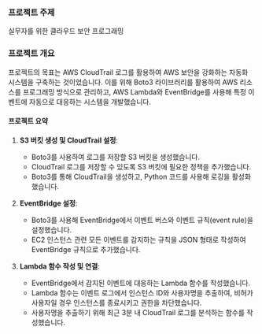 ### 프로젝트 주제

실무자를 위한 클라우드 보안 프로그래밍

### 프로젝트 개요

프로젝트의 목표는 AWS CloudTrail 로그를 활용하여 AWS 보안을 강화하는 자동화 시스템을 구축하는 것이었습니다. 이를 위해 Boto3 라이브러리를 활용하여 AWS 리소스를 프로그래밍 방식으로 관리하고, AWS Lambda와 EventBridge를 사용해 특정 이벤트에 자동으로 대응하는 시스템을 개발했습니다.

#### 프로젝트 요약

1. **S3 버킷 생성 및 CloudTrail 설정**:
   - Boto3를 사용하여 로그를 저장할 S3 버킷을 생성했습니다.
   - CloudTrail 로그를 저장할 수 있도록 S3 버킷에 필요한 정책을 추가했습니다.
   - Boto3를 통해 CloudTrail을 생성하고, Python 코드를 사용해 로깅을 활성화했습니다.

2. **EventBridge 설정**:
   - Boto3를 사용해 EventBridge에서 이벤트 버스와 이벤트 규칙(event rule)을 설정했습니다.
   - EC2 인스턴스 관련 모든 이벤트를 감지하는 규칙을 JSON 형태로 작성하여 EventBridge 규칙으로 추가했습니다.

3. **Lambda 함수 작성 및 연결**:
   - EventBridge에서 감지된 이벤트에 대응하는 Lambda 함수를 작성했습니다.
   - Lambda 함수는 이벤트 로그에서 인스턴스 ID와 사용자명을 추출하여, 비허가 사용자일 경우 인스턴스를 종료시키고 권한을 차단했습니다.
   - 사용자명을 추출하기 위해 최근 3분 내 CloudTrail 로그를 분석하는 함수를 작성했습니다.
